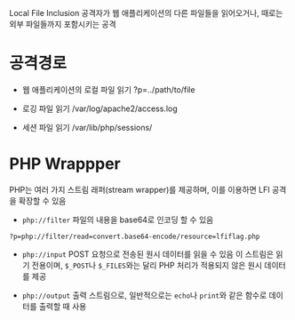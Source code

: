 Local File Inclusion
공격자가 웹 애플리케이션의 다른 파일들을 읽어오거나, 때로는 외부 파일들까지 포함시키는 공격


# 공격경로
- 웹 애플리케이션의 로컬 파일 읽기
?p=../path/to/file

- 로깅 파일 읽기
/var/log/apache2/access.log

- 세션 파일 읽기
/var/lib/php/sessions/

# PHP Wrappper
PHP는 여러 가지 스트림 래퍼(stream wrapper)를 제공하며, 이를 이용하면 LFI 공격을 확장할 수 있음
- `php://filter`
파일의 내용을 base64로 인코딩 할 수 있음

`?p=php://filter/read=convert.base64-encode/resource=lfiflag.php`

- `php://input`
POST 요청으로 전송된 원시 데이터를 읽을 수 있음
이 스트림은 읽기 전용이며, `$_POST`나 `$_FILES`와는 달리 PHP 처리가 적용되지 않은 원시 데이터를 제공

- `php://output`
출력 스트림으로, 일반적으로는 `echo`나 `print`와 같은 함수로 데이터를 출력할 때 사용

